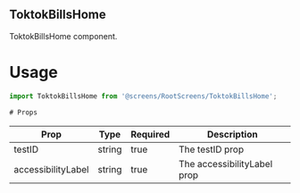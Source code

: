 ## ToktokBillsHome
ToktokBillsHome component.

# Usage
```js
import ToktokBillsHome from '@screens/RootScreens/ToktokBillsHome';

# Props
```
Prop                      | Type                  | Required                | Description
--------------------------|-----------------------|-------------------------|--------------------------
testID                    | string                | true                    | The testID prop
accessibilityLabel        | string                | true                    | The accessibilityLabel prop
